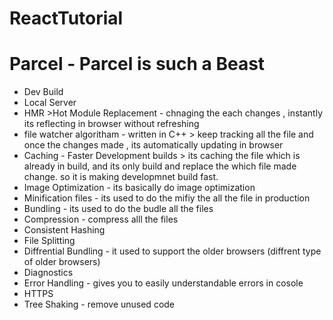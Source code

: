 # ReactTutorial


# Parcel - Parcel is such a Beast

- Dev Build
- Local Server
- HMR >Hot Module Replacement - chnaging the each changes , instantly its reflecting in browser without refreshing
- file watcher algoritham - written in C++ > keep tracking all the file and once the changes made , its automatically updating in browser 
- Caching - Faster Development builds > its caching the file which is already in build, and its only build and replace the which file made change. so it is making developmnet build fast.
- Image Optimization - its basically do image optimization
- Minification files - its used to do the mifiy the all the file in production
- Bundling - its used to do the budle all the files
- Compression - compress alll the files
- Consistent Hashing
- File Splitting
- Diffrential Bundling - it used to support the older browsers (diffrent type of older browsers) 
- Diagnostics
- Error Handling - gives you to easily understandable errors in cosole
- HTTPS
- Tree Shaking - remove unused code
